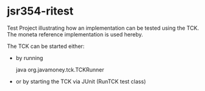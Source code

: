 jsr354-ritest
=============

Test Project illustrating how an implementation can be tested using the TCK. The moneta reference implementation is used 
hereby.

The TCK can be started either:

* by running 

    java org.javamoney.tck.TCKRunner
    
* or by starting the TCK via JUnit (RunTCK test class)

